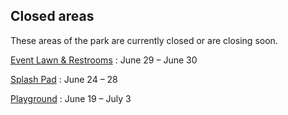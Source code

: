 ## Closed areas

These areas of the park are currently closed or are closing soon.

[Event Lawn & Restrooms](/areas/)
: June 29 – June 30

[Splash Pad](/splash-pad/)
: June 24 – 28

[Playground](/playground/)
: June 19 – July 3

